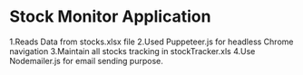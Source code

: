 # Stock Monitor Application

1.Reads Data from stocks.xlsx file 
2.Used Puppeteer.js for headless Chrome navigation
3.Maintain  all stocks tracking in stockTracker.xls
4.Use Nodemailer.js for email sending purpose.
